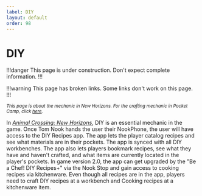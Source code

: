 ```yaml
---
label: DIY
layout: default
order: 98
---
```

# DIY

!!!danger This page is under construction.
Don't expect complete information.
!!!

!!!warning This page has broken links.
Some links don't work on this page.
!!!

<small><i>This page is about the mechanic in New Horizons. For the crafting mechanic in Pocket Camp, click <a href="https://nookipedia.com/wiki/Crafting">here</a>.</i></small>

In *[Animal Crossing: New Horizons](/animal-crossing_-new-horizons)*, DIY is an essential mechanic in the game. Once Tom Nook hands the user their NookPhone, the user will have access to the DIY Recipes app. The app lets the player catalog recipes and see what materials are in their pockets. The app is synced with all DIY workbenches. The app also lets players bookmark recipes, see what they have and haven't crafted, and what items are currently located in the player's pockets. In game version 2.0, the app can get upgraded by the "Be a Chef! DIY Recipes+" via the Nook Stop and gain access to cooking recipes via kitchenware. Even though all recipes are in the app, players need to craft DIY recipes at a workbench and Cooking recipes at a kitchenware item.

